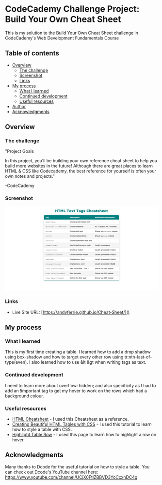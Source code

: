 # CodeCademy Challenge Project: Build Your Own Cheat Sheet

This is my solution to the Build Your Own Cheat Sheet challenge in CodeCademy's Web Development Fundamentals Course

## Table of contents

- [Overview](#overview)
  - [The challenge](#the-challenge)
  - [Screenshot](#screenshot)
  - [Links](#links)
- [My process](#my-process)
  - [What I learned](#what-i-learned)
  - [Continued development](#continued-development)
  - [Useful resources](#useful-resources)
- [Author](#author)
- [Acknowledgments](#acknowledgments)

## Overview

### The challenge

"Project Goals

In this project, you’ll be building your own reference cheat sheet to help you build more websites in the future! Although there are great places to learn HTML & CSS like Codecademy, the best reference for yourself is often your own notes and projects."

-CodeCademy

### Screenshot

![Final Result](./screenshot.png)

### Links

- Live Site URL: [https://andyferrie.github.io/Cheat-Sheet/]()

## My process

### What I learned

This is my first time creating a table. I learned how to add a drop shadow using box-shadow and how to target every other row using tr:nth-last-of-type(even). I also learned how to use &lt &gt when writing tags as text. 

### Continued development

I need to learn more about overflow: hidden; and also specificity as I had to add an !important tag to get my hover to work on the rows which had a background colour.

### Useful resources

- [HTML Cheatsheet](https://web.stanford.edu/group/csp/cs21/htmlcheatsheet.pdf) - I used this Cheatsheet as a reference. 
- [Creating Beautiful HTML Tables with CSS](https://dev.to/dcodeyt/creating-beautiful-html-tables-with-css-428l) - I used this tutorial to learn how to style a table with CSS.
- [Highlight Table Row](https://www.textfixer.com/tutorials/highlight-table-row.php) - I used this page to learn how to highlight a row on hover.

## Acknowledgments

Many thanks to Dcode for the useful tutorial on how to style a table. You can check out Dcode's YouTube channel here: https://www.youtube.com/channel/UCjX0FtIZBBVD3YoCcxnDC4g